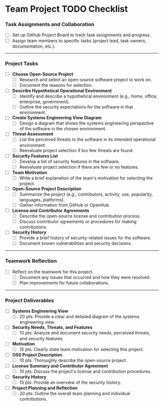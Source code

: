 # Team Project TODO Checklist

### Task Assignments and Collaboration
- [ ] Set up GitHub Project Board to track task assignments and progress.
- [ ] Assign team members to specific tasks (project lead, task owners, documentation, etc.).

---

### Project Tasks

- [ ] **Choose Open-Source Project**
    - [ ] Research and select an open-source software project to work on.
    - [ ] Document the reasons for selection.

- [ ] **Describe Hypothetical Operational Environment**
    - [ ] Identify and describe a hypothetical environment (e.g., home, office, enterprise, government).
    - [ ] Outline the security expectations for the software in that environment.

- [ ] **Create Systems Engineering View Diagram**
    - [ ] Design a diagram that shows the systems engineering perspective of the software in the chosen environment.

- [ ] **Threat Assessment**
    - [ ] List the perceived threats to the software in its intended operational environment.
    - [ ] Reevaluate project selection if too few threats are found.

- [ ] **Security Features List**
    - [ ] Develop a list of security features in the software.
    - [ ] Reevaluate project selection if there are few or no features.

- [ ] **Team Motivation**
    - [ ] Write a brief explanation of the team's motivation for selecting the project.

- [ ] **Open-Source Project Description**
    - [ ] Summarize the project (e.g., contributors, activity, use, popularity, languages, platforms).
    - [ ] Gather information from GitHub or OpenHub.

- [ ] **License and Contributor Agreements**
    - [ ] Describe the open-source license and contribution process.
    - [ ] Discuss contributor agreements or procedures for making contributions.

- [ ] **Security History**
    - [ ] Provide a brief history of security-related issues for the software.
    - [ ] Document known vulnerabilities and security decisions.

---

### Teamwork Reflection
- [ ] Reflect on the teamwork for this project.
    - [ ] Document any issues that occurred and how they were resolved.
    - [ ] Plan improvements for future collaborations.

---

### Project Deliverables

- [ ] **Systems Engineering View**
    - [ ] 20 pts: Provide a clear and detailed diagram of the systems engineering view.

- [ ] **Security Needs, Threats, and Features**
    - [ ] 10 pts: Analyze and document security needs, perceived threats, and security features.

- [ ] **Motivation**
    - [ ] 15 pts: Clearly state team motivation for selecting this project.

- [ ] **OSS Project Description**
    - [ ] 10 pts: Thoroughly describe the open-source project.

- [ ] **License Summary and Contributor Agreement**
    - [ ] 10 pts: Discuss the project's license and contribution procedures.

- [ ] **Security History**
    - [ ] 15 pts: Provide an overview of the security history.

- [ ] **Project Planning and Reflection**
    - [ ] 20 pts: Outline the overall team planning and individual contributions.
